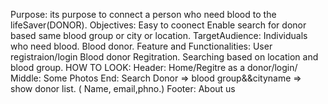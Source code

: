 Purpose: its purpose to connect a person who need blood to the lifeSaver(DONOR).
Objectives:
Easy to coonect
Enable search for donor based same blood group or city or location.
TargetAudience:
Individuals who need blood.
Blood donor.
Feature and Functionalities:
User registraion/login
Blood donor Regitration.
Searching based on location and blood group.
 HOW TO LOOK:
 Header: Home/Regitre as a donor/login/
 Middle: Some Photos
 End:    Search Donor => blood group&&cityname
         => show donor list. ( Name, email,phno.)
Footer: About us         
 
